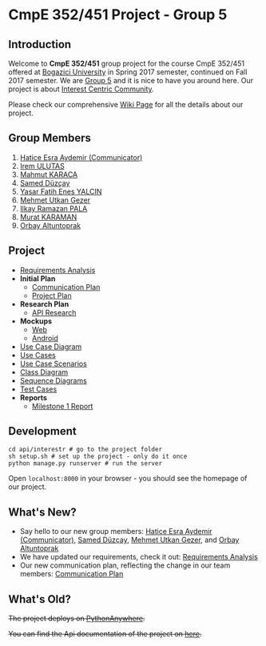 # CmpE 352/451 Project - Group 5

## Introduction

Welcome to **CmpE 352/451** group project for the course CmpE 352/451 offered at [Bogazici University](http://www.boun.edu.tr/en_US) in Spring 2017 semester, continued on Fall 2017 semester. We are [Group 5](https://github.com/bounswe/bounswe2017group5/wiki/Group-Members) and it is nice to have you around here. Our project is about [Interest Centric Community](https://github.com/bounswe/bounswe2017group5/blob/master/projectDescription.pdf).

Please check our comprehensive [Wiki Page](https://github.com/bounswe/bounswe2017group5/wiki) for all the details about our project.

## Group Members

1. [Hatice Esra Aydemir (Communicator)](Hatice-Esra-Aydemir)
2. [Irem ULUTAS](Irem-Ulutas)
3. [Mahmut KARACA](Mahmut-Karaca)
4. [Samed Düzçay](Samed-D%C3%BCz%C3%A7ay)
5. [Yasar Fatih Enes YALCIN](Yaşar-Fatih-Enes-Yalçın)
6. [Mehmet Utkan Gezer](Mehmet-Utkan-Gezer)
7. [Ilkay Ramazan PALA](Morgazipa)  
8. [Murat KARAMAN](Murat-Karaman)
9. [Orbay Altuntoprak](Orbay-Altuntoprak)

## Project

* [Requirements Analysis](Requirements-Analysis)
* **Initial Plan**
  * [Communication Plan](Communication-Plan)
  * [Project Plan](Project-Plan)
* **Research Plan**
  * [API Research](Twitter-API)
* **Mockups**
  * [Web](Mockup-web)
  * [Android](Mockup-android)
* [Use Case Diagram](Use-Case-Diagram)
* [Use Cases](Use-Cases)
* [Use Case Scenarios](Use-Case-Scenarios)
* [Class Diagram](Class-Diagram)
* [Sequence Diagrams](Sequence-Diagrams)
* [Test Cases](Test-Cases)
* **Reports**
  * [Milestone 1 Report](https://github.com/bounswe/bounswe2017group5/wiki/Milestone-1-Report)

## Development
```
cd api/interestr # go to the project folder
sh setup.sh # set up the project - only do it once
python manage.py runserver # run the server
```

Open `localhost:8000` in your browser - you should see the homepage of our project.

## What's New?

- Say hello to our new group members: [Hatice Esra Aydemir (Communicator)](https://github.com/bounswe/bounswe2017group5/wiki/Hatice-Esra-Aydemir), [Samed Düzçay](https://github.com/bounswe/bounswe2017group5/wiki/Samed-D%C3%BCz%C3%A7ay), [Mehmet Utkan Gezer](https://github.com/bounswe/bounswe2017group5/wiki/Mehmet-Utkan-Gezer), and [Orbay Altuntoprak](https://github.com/bounswe/bounswe2017group5/wiki/Orbay-Altuntoprak)
- We have updated our requirements, check it out: [Requirements Analysis](https://github.com/bounswe/bounswe2017group5/wiki/Requirements-Analysis)
- Our new communication plan, reflecting the change in our team members: [Communication Plan](https://github.com/bounswe/bounswe2017group5/wiki/Communication-Plan)

## What's Old?

~~The project deploys on [PythonAnywhere](http://swegroup5.pythonanywhere.com/).~~

~~You can find the Api documentation of the project on [here](http://swegroup5.pythonanywhere.com/docs/).~~
